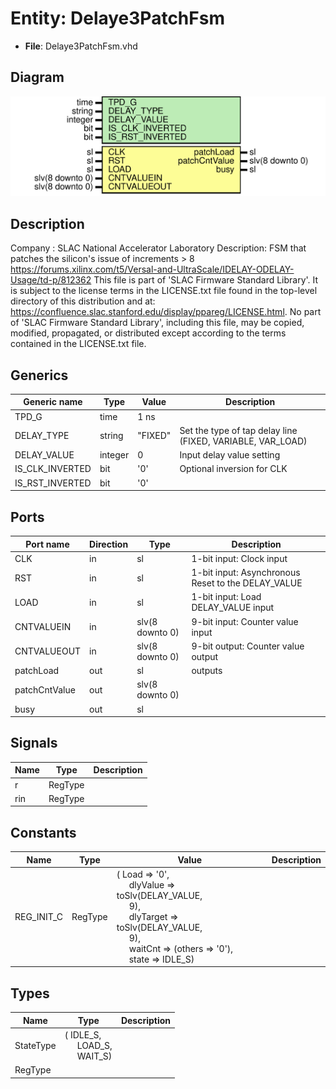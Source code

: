 # Entity: Delaye3PatchFsm

- **File**: Delaye3PatchFsm.vhd
## Diagram

![Diagram](Delaye3PatchFsm.svg "Diagram")
## Description

Company    : SLAC National Accelerator Laboratory
Description: FSM that patches the silicon's issue of increments > 8
https://forums.xilinx.com/t5/Versal-and-UltraScale/IDELAY-ODELAY-Usage/td-p/812362
This file is part of 'SLAC Firmware Standard Library'.
It is subject to the license terms in the LICENSE.txt file found in the
top-level directory of this distribution and at:
   https://confluence.slac.stanford.edu/display/ppareg/LICENSE.html.
No part of 'SLAC Firmware Standard Library', including this file,
may be copied, modified, propagated, or distributed except according to
the terms contained in the LICENSE.txt file.
## Generics

| Generic name    | Type    | Value   | Description                                                |
| --------------- | ------- | ------- | ---------------------------------------------------------- |
| TPD_G           | time    | 1 ns    |                                                            |
| DELAY_TYPE      | string  | "FIXED" | Set the type of tap delay line (FIXED, VARIABLE, VAR_LOAD) |
| DELAY_VALUE     | integer | 0       | Input delay value setting                                  |
| IS_CLK_INVERTED | bit     | '0'     | Optional inversion for CLK                                 |
| IS_RST_INVERTED | bit     | '0'     |                                                            |
## Ports

| Port name     | Direction | Type            | Description                                        |
| ------------- | --------- | --------------- | -------------------------------------------------- |
| CLK           | in        | sl              | 1-bit input: Clock input                           |
| RST           | in        | sl              | 1-bit input: Asynchronous Reset to the DELAY_VALUE |
| LOAD          | in        | sl              | 1-bit input: Load DELAY_VALUE input                |
| CNTVALUEIN    | in        | slv(8 downto 0) | 9-bit input: Counter value input                   |
| CNTVALUEOUT   | in        | slv(8 downto 0) | 9-bit output: Counter value output                 |
| patchLoad     | out       | sl              | outputs                                            |
| patchCntValue | out       | slv(8 downto 0) |                                                    |
| busy          | out       | sl              |                                                    |
## Signals

| Name | Type    | Description |
| ---- | ------- | ----------- |
| r    | RegType |             |
| rin  | RegType |             |
## Constants

| Name       | Type    | Value                                                                                                                                                                                                                                                                                                                                                                                                 | Description |
| ---------- | ------- | ----------------------------------------------------------------------------------------------------------------------------------------------------------------------------------------------------------------------------------------------------------------------------------------------------------------------------------------------------------------------------------------------------- | ----------- |
| REG_INIT_C | RegType |  (       Load      => '0',<br><span style="padding-left:20px">       dlyValue  => toSlv(DELAY_VALUE,<br><span style="padding-left:20px"> 9),<br><span style="padding-left:20px">       dlyTarget => toSlv(DELAY_VALUE,<br><span style="padding-left:20px"> 9),<br><span style="padding-left:20px">       waitCnt   => (others => '0'),<br><span style="padding-left:20px">       state     => IDLE_S) |             |
## Types

| Name      | Type                                                                                               | Description |
| --------- | -------------------------------------------------------------------------------------------------- | ----------- |
| StateType | ( IDLE_S,<br><span style="padding-left:20px"> LOAD_S,<br><span style="padding-left:20px"> WAIT_S)  |             |
| RegType   |                                                                                                    |             |

